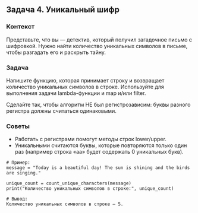 ## Задача 4. Уникальный шифр

### Контекст
Представьте, что вы — детектив, который получил загадочное письмо с шифровкой.
Нужно найти количество уникальных символов в письме,
чтобы разгадать его и раскрыть тайну.

### Задача
Напишите функцию, которая принимает строку и возвращает количество уникальных символов в строке.
Используйте для выполнения задачи lambda-функции и map и/или filter.

Сделайте так, чтобы алгоритм НЕ был регистрозависим: буквы разного регистра должны считаться одинаковыми.

### Советы
- Работать с регистрами помогут методы строк lower/upper.
- Уникальными считаются буквы, которые повторяются только один раз (например строка «аа» будет содержать 0 уникальных букв).
```
# Пример:
message = "Today is a beautiful day! The sun is shining and the birds are singing."

unique_count = count_unique_characters(message)
print("Количество уникальных символов в строке:", unique_count)

# Вывод:
Количество уникальных символов в строке — 5.
```

